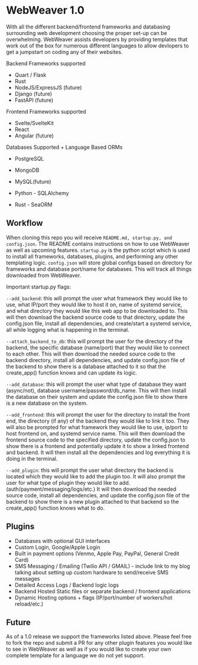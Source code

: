 # WebWeaver 1.0

With all the different backend/frontend frameworks and databasing surrounding web development choosing the proper set-up can be overwhelming. WebWeaver assists developers by providing templates that work out of the box for numerous different languages to allow devlopers to get a jumpstart on coding any of their websites. 

Backend Frameworks supported
- Quart / Flask
- Rust
- NodeJS/ExpressJS (future)
- Django (future)
- FastAPI (future)

Frontend Frameworks supported
- Svelte/SvelteKit
- React
- Angular (future)

Databases Supported + Language Based ORMs
- PostgreSQL
- MongoDB
- MySQL(future)

- Python - SQLAlchemy
- Rust - SeaORM

## Workflow

When cloning this repo you will receive `README.md, startup.py, and config.json`. The README contains instructions on how to use WebWeaver as well as upcoming features. `startup.py` is the python script which is used to install all frameworks, databases, plugins, and performing any other templating logic. `config.json` will store global configs based on directory for frameworks and database port/name for databases. This will track all things downloaded from WebWeaver.

Important startup.py flags:

`--add_backend`: this will prompt the user what framework they would like to use, what IP/port they would like to host it on, name of systemd service, and what directory they would like this web app to be downloaded to. This will then download the backend source code to that directory, update the config.json file, install all dependencies, and create/start a systemd service, all while logging what is happening in the terminal.

`--attach_backend_to_db`: this will prompt the user for the directory of the backend, the specific database (name/port) that they would like to connect to each other. This will then download the needed source code to the backend directory, install all dependencies, and update config.json file of the backend to show there is a database attached to it so that the create_app() function knows and can update its logic.

`--add_database`: this will prompt the user what type of database they want (async/not), database username/password/db_name. This will then install the database on their system and update the config.json file to show there is a new database on the system.

`--add_frontend`: this will prompt the user for the directory to install the front end, the directory (if any) of the backend they would like to link it too. They will also be prompted for what framework they would like to use, ip/port to host frontend on, and systemd service name. This will then download the frontend source code to the specified directory, update the config.json to show there is a frontend and potentially update it to show a linked frontend and backend. It will then install all the dependencies and log everything it is doing in the terminal.

`--add_plugin`: this will prompt the user what directory the backend is located which they would like to add the plugin too. It will also prompt the user for what type of plugin they would like to add. (auth/payment/messaging/logs/etc.) It will then download the needed source code, install all dependencies, and update the config.json file of the backend to show there is a new plugin attached to that backend so the create_app() function knows what to do.

## Plugins
- Databases with optional GUI interfaces
- Custom Login, Google/Apple Login
- Built in payment options (Venmo, Apple Pay, PayPal, General Credit Card)
- SMS Messaging / Emailing (Twilio API / GMAIL) - include link to my blog talking about setting up custom hardware to send/receive SMS messages
- Detailed Access Logs / Backend logic logs
- Backend Hosted Static files or separate backend / frontend applications
- Dynamic Hosting options + flags (IP/port/number of workers/hot reload/etc.)

## Future

As of a 1.0 release we support the frameworks listed above. Please feel free to fork the repo and submit a PR for any other plugin features you would like to see in WebWeaver as well as if you would like to create your own complete template for a language we do not yet support.